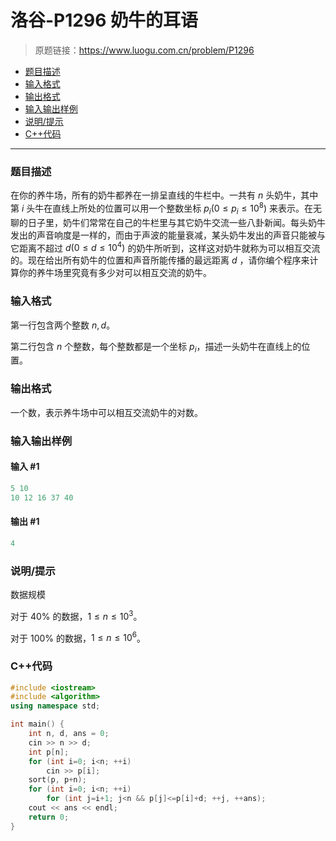 # 洛谷-P1296 奶牛的耳语

> 原题链接：https://www.luogu.com.cn/problem/P1296

- [题目描述](#题目描述)
- [输入格式](#输入格式)
- [输出格式](#输出格式)
- [输入输出样例](#输入输出样例)
- [说明/提示](#说明/提示)
- [C++代码](#C++代码)

---

### <a name="题目描述">题目描述</a>

在你的养牛场，所有的奶牛都养在一排呈直线的牛栏中。一共有 $n$ 头奶牛，其中第 $i$ 头牛在直线上所处的位置可以用一个整数坐标 $p_i(0\le p_i \le 10^8)$ 来表示。在无聊的日子里，奶牛们常常在自己的牛栏里与其它奶牛交流一些八卦新闻。每头奶牛发出的声音响度是一样的，而由于声波的能量衰减，某头奶牛发出的声音只能被与它距离不超过 $d(0 \le d \le 10^4)$ 的奶牛所听到，这样这对奶牛就称为可以相互交流的。现在给出所有奶牛的位置和声音所能传播的最远距离 $d$ ，请你编个程序来计算你的养牛场里究竟有多少对可以相互交流的奶牛。

### <a name="输入格式">输入格式</a>

第一行包含两个整数 $n,d$。

第二行包含 $n$ 个整数，每个整数都是一个坐标 $p_i$，描述一头奶牛在直线上的位置。

### <a name="输出格式">输出格式</a>

一个数，表示养牛场中可以相互交流奶牛的对数。

### <a name="输入输出样例">输入输出样例</a>

#### 输入 #1

```c++
5 10
10 12 16 37 40
```

#### 输出 #1

```c++
4
```

### <a name="说明/提示">说明/提示</a>

数据规模

对于 $40\%$ 的数据，$1 \leq n \leq 10^3$。

对于 $100\%$ 的数据，$1 \leq n \leq 10^6$。

### <a name="C++代码">C++代码</a>

```c++
#include <iostream>
#include <algorithm>
using namespace std;

int main() {
    int n, d, ans = 0;
    cin >> n >> d;
    int p[n];
    for (int i=0; i<n; ++i)
        cin >> p[i];
    sort(p, p+n);
    for (int i=0; i<n; ++i)
        for (int j=i+1; j<n && p[j]<=p[i]+d; ++j, ++ans);
    cout << ans << endl;
    return 0;
}
```
